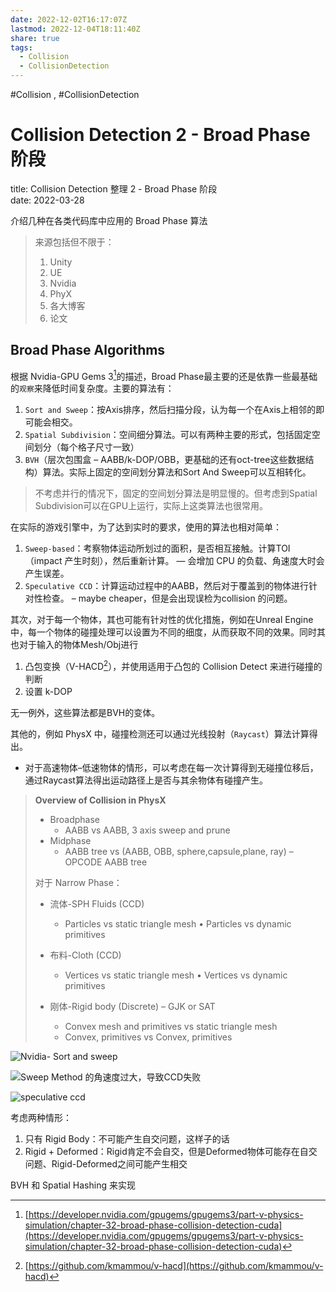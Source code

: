 ```yaml
---
date: 2022-12-02T16:17:07Z
lastmod: 2022-12-04T18:11:40Z
share: true
tags:
  - Collision
  - CollisionDetection
---
```


#Collision , #CollisionDetection
# Collision Detection 2 - Broad Phase 阶段  

title: Collision Detection 整理 2 - Broad Phase 阶段  
date: 2022-03-28  
  

介绍几种在各类代码库中应用的 Broad Phase 算法

> 来源包括但不限于：
>
> 1. Unity
> 2. UE
> 3. Nvidia
> 4. PhyX
> 5. 各大博客
> 6. 论文

## Broad Phase Algorithms

根据 Nvidia-GPU Gems 3[^1]的描述，Broad Phase最主要的还是依靠一些最基础的`观察`来降低时间复杂度。主要的算法有：

1. `Sort and Sweep`：按Axis排序，然后扫描分段，认为每一个在Axis上相邻的即可能会相交。
2. `Spatial Subdivision`：空间细分算法。可以有两种主要的形式，包括固定空间划分（每个格子尺寸一致）
3. `BVH`（层次包围盒 – AABB/k-DOP/OBB，更基础的还有oct-tree这些数据结构）算法。实际上固定的空间划分算法和Sort And Sweep可以互相转化。

> 不考虑并行的情况下，固定的空间划分算法是明显慢的。但考虑到Spatial Subdivision可以在GPU上运行，实际上这类算法也很常用。

在实际的游戏引擎中，为了达到实时的要求，使用的算法也相对简单：

1. `Sweep-based`：考察物体运动所划过的面积，是否相互接触。计算TOI（impact 产生时刻），然后重新计算。 — 会增加 CPU 的负载、角速度大时会产生误差。
2. `Speculative CCD`：计算运动过程中的AABB，然后对于覆盖到的物体进行针对性检查。 – maybe cheaper，但是会出现误检为collision 的问题。

其次，对于每一个物体，其也可能有针对性的优化措施，例如在Unreal Engine中，每一个物体的碰撞处理可以设置为不同的细度，从而获取不同的效果。同时其也对于输入的物体Mesh/Obj进行

1. 凸包变换（V-HACD[^2]），并使用适用于凸包的 Collision Detect 来进行碰撞的判断
2. 设置 k-DOP

无一例外，这些算法都是BVH的变体。

其他的，例如 PhysX 中，碰撞检测还可以通过光线投射（`Raycast`）算法计算得出。

- 对于高速物体–低速物体的情形，可以考虑在每一次计算得到无碰撞位移后，通过Raycast算法得出运动路径上是否与其余物体有碰撞产生。

> **Overview of Collision in PhysX**
>
> - Broadphase
>   - AABB vs AABB, 3 axis sweep and prune
> - Midphase
>   - AABB tree vs (AABB, OBB, sphere,capsule,plane, ray) – OPCODE AABB tree
>
> 对于 Narrow Phase：
>
> - 流体-SPH Fluids (CCD)
>
>   - Particles vs static triangle mesh • Particles vs dynamic primitives
> - 布料-Cloth (CCD)
>
>   - Vertices vs static triangle mesh • Vertices vs dynamic primitives
> - 刚体-Rigid body (Discrete) – GJK or SAT
>
>   - Convex mesh and primitives vs static triangle mesh
>   - Convex, primitives vs Convex, primitives

![Nvidia- Sort and sweep](https://developer.nvidia.com/sites/all/modules/custom/gpugems/books/GPUGems3/elementLinks/32fig01.jpg)

![Sweep Method 的角速度过大，导致CCD失败](https://docs.unity3d.com/uploads/Main/SpeculativeCCD1.gif)

![speculative ccd](https://docs.unity3d.com/uploads/Main/SpeculativeCCD2.png)

考虑两种情形：

1. 只有 Rigid Body：不可能产生自交问题，这样子的话
2. Rigid + Deformed：Rigid肯定不会自交，但是Deformed物体可能存在自交问题、Rigid-Deformed之间可能产生相交

BVH 和 Spatial Hashing 来实现

[^1]:[https://developer.nvidia.com/gpugems/gpugems3/part-v-physics-simulation/chapter-32-broad-phase-collision-detection-cuda](https://developer.nvidia.com/gpugems/gpugems3/part-v-physics-simulation/chapter-32-broad-phase-collision-detection-cuda)
[^2]: [https://github.com/kmammou/v-hacd](https://github.com/kmammou/v-hacd)
